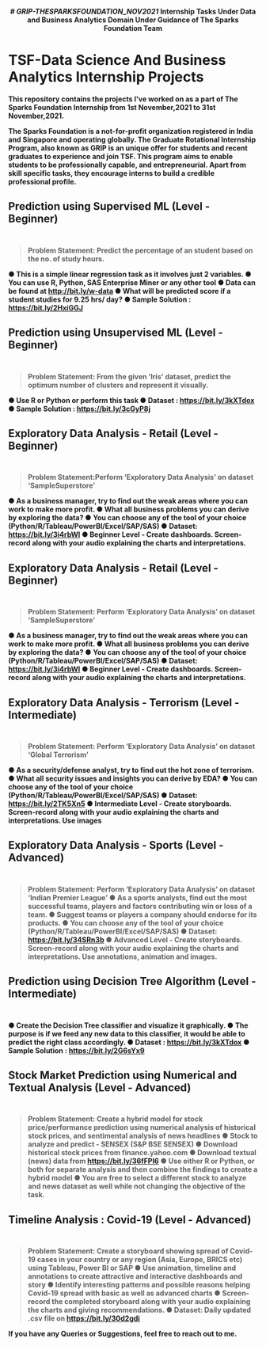 <p align="center">
  <b><i># GRIP-THESPARKSFOUNDATION_NOV2021</i><b>
Internship Tasks Under Data and Business Analytics Domain Under Guidance of The Sparks Foundation Team 

# TSF-Data Science And Business Analytics Internship Projects

This **repository** contains the projects I've worked on as a part of The Sparks Foundation Internship from **1st November,2021 to 31st November,2021.**

**The Sparks Foundation** is a not-for-profit organization registered in India and Singapore and operating globally. 
The Graduate Rotational Internship Program, also known as GRIP is an unique offer for students and recent graduates to experience and join TSF.
 This program aims to enable students to be professionally capable, and entrepreneurial. Apart from skill specific tasks, they encourage interns to build a credible professional profile.

## Prediction using Supervised ML (Level - Beginner) <br> <br>

> Problem Statement: Predict the percentage of an student based on the no. of study hours.

● This is a simple linear regression task as it involves just 2 variables.
● You can use R, Python, SAS Enterprise Miner or any other tool
● Data can be found at http://bit.ly/w-data
● What will be predicted score if a student studies for 9.25 hrs/ day?
● Sample Solution : https://bit.ly/2HxiGGJ

## Prediction using Unsupervised ML (Level - Beginner)<br><br>

> Problem Statement: From the given ‘Iris’ dataset, predict the optimum number of clusters and represent it visually.

● Use R or Python or perform this task
● Dataset : https://bit.ly/3kXTdox
● Sample Solution : https://bit.ly/3cGyP8j

## Exploratory Data Analysis - Retail (Level - Beginner) <br><br>
> Problem Statement:Perform ‘Exploratory Data Analysis’ on dataset ‘SampleSuperstore’

● As a business manager, try to find out the weak areas where you can
work to make more profit.
● What all business problems you can derive by exploring the data?
● You can choose any of the tool of your choice
(Python/R/Tableau/PowerBI/Excel/SAP/SAS)
● Dataset: https://bit.ly/3i4rbWl
● Beginner Level - Create dashboards. Screen-record along with your
audio explaining the charts and interpretations.



## Exploratory Data Analysis - Retail (Level - Beginner) <br><br>

> Problem Statement: Perform ‘Exploratory Data Analysis’ on dataset ‘SampleSuperstore’

● As a business manager, try to find out the weak areas where you can work to make more profit.
● What all business problems you can derive by exploring the data?
● You can choose any of the tool of your choice
(Python/R/Tableau/PowerBI/Excel/SAP/SAS)
● Dataset: https://bit.ly/3i4rbWl
● Beginner Level - Create dashboards. Screen-record along with your
audio explaining the charts and interpretations.

## Exploratory Data Analysis - Terrorism (Level - Intermediate) <br><br>
> Problem Statement: Perform ‘Exploratory Data Analysis’ on dataset ‘Global Terrorism’

● As a security/defense analyst, try to find out the hot zone of terrorism.
● What all security issues and insights you can derive by EDA?
● You can choose any of the tool of your choice
(Python/R/Tableau/PowerBI/Excel/SAP/SAS)
● Dataset: https://bit.ly/2TK5Xn5
● Intermediate Level - Create storyboards. Screen-record along with
your audio explaining the charts and interpretations. Use images


## Exploratory Data Analysis - Sports (Level - Advanced)<br><br>

> Problem Statement: Perform ‘Exploratory Data Analysis’ on dataset ‘Indian Premier League’
● As a sports analysts, find out the most successful teams, players and factors contributing win or loss of a team.
● Suggest teams or players a company should endorse for its products.
● You can choose any of the tool of your choice
(Python/R/Tableau/PowerBI/Excel/SAP/SAS)
● Dataset: https://bit.ly/34SRn3b
● Advanced Level - Create storyboards. Screen-record along with your audio explaining the charts and interpretations. Use annotations, animation and images.

## Prediction using Decision Tree Algorithm (Level - Intermediate)<br><br>

● Create the Decision Tree classifier and visualize it graphically.
● The purpose is if we feed any new data to this classifier, it would be able to
predict the right class accordingly.
● Dataset : https://bit.ly/3kXTdox
● Sample Solution : https://bit.ly/2G6sYx9

## Stock Market Prediction using Numerical and Textual Analysis (Level - Advanced) <br><br>

> Problem Statement: Create a hybrid model for stock price/performance prediction using numerical analysis of historical stock prices, and sentimental analysis of news headlines
● Stock to analyze and predict - SENSEX (S&P BSE SENSEX)
● Download historical stock prices from finance.yahoo.com
● Download textual (news) data from https://bit.ly/36fFPI6
● Use either R or Python, or both for separate analysis and then
combine the findings to create a hybrid model
● You are free to select a different stock to analyze and news dataset as well while not changing the objective of the task.

## Timeline Analysis : Covid-19 (Level - Advanced) <br><br>
> Problem Statement:  Create a storyboard showing spread of Covid-19 cases in your country or any region (Asia, Europe, BRICS etc) using Tableau, Power BI or SAP
● Use animation, timeline and annotations to create attractive and interactive dashboards and story
● Identify interesting patterns and possible reasons helping Covid-19 spread with basic as well as advanced charts
● Screen-record the completed storyboard along with your audio explaining the charts and giving recommendations.
● Dataset: Daily updated .csv file on https://bit.ly/30d2gdi

If you have any Queries or Suggestions, feel free to reach out to me.




